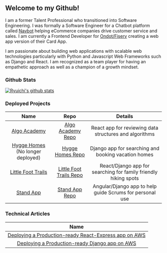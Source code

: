 ## Welcome to my Github!

I am a former Talent Professional who transitioned into Software Engineering.
I was formally a Software Engineer for a Chatbot platform called [Navbot](http://navbot.io) helping eCommerce companies drive customer service and sales.
I am currently a Frontend Developer for [Ondot/Fiserv](https://www.ondotsystems.com/) creating a web app version of their Card App.

I am passionate about building web applications with scalable web technologies particularly with Python and Javascript Web Frameworks such as Django and React.
I am recognized as a team player for having an empathetic approach as well as a champion of a growth mindset.

### Github Stats

[![Ryuichi's github stats](https://github-readme-stats.vercel.app/api?username=rmiyazaki6499&count_private=true&show_icons=true&theme=react)](https://github.com/anuraghazra/github-readme-stats)

### Deployed Projects

|                                Name                            |  Repo  |                          Details                          |
| :------------------------------------------------------------: | :----: | :-------------------------------------------------------: |
| [Algo Academy](https://algoacademy.dev)                        |  [Algo Academy Repo](https://github.com/akatsuki-co/algoacademy)   |  React app for reviewing data structures and algorithms   |
| [Hygge Homes](https://hyggehomes.dev/) (No longer deployed)    | [Hygge Homes Repo](https://github.com/akatsuki-co/hyggehomes)      |  Django app for searching and booking vacation homes      |
| [Little Foot Trails](https://little-foot-trails.herokuapp.com) | [Little Foot Trails Repo](https://github.com/rmiyazaki6499/little-foot-trails)       | React/Django app for searching for family friendly hiking spots  |
| [Stand App](https://draychee-standapp.web.app)                 | [Stand App Repo](https://github.com/rmiyazaki6499/standapp)       | Angular/Django app to help guide Scrums for personal use         |     

### Technical Articles
  
|                                Name                            |
| :------------------------------------------------------------: |
| [Deploying a Production-ready React-Express app on AWS](https://dev.to/rmiyazaki6499/deploying-a-production-ready-react-express-app-on-aws-62m)                        |
| [Deploying a Production-ready Django app on AWS](https://dev.to/rmiyazaki6499/deploying-a-production-ready-django-app-on-aws-1pk3) |
